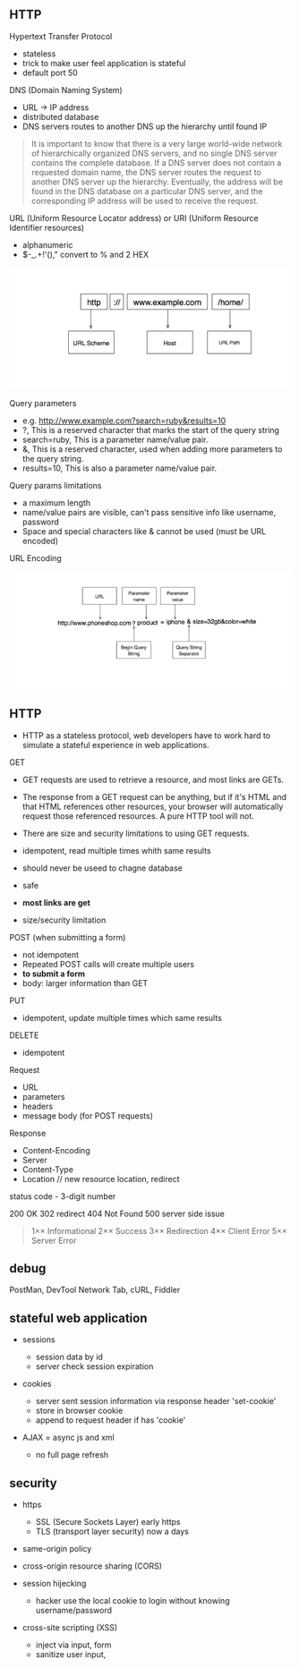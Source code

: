 HTTP
-------------



Hypertext Transfer Protocol
  - stateless
  - trick to make user feel application is stateful
  - default port 50

DNS (Domain Naming System)
- URL -> IP address
- distributed database
- DNS servers routes to another DNS up the hierarchy until found IP

>It is important to know that there is a very large world-wide network of hierarchically organized DNS servers, and no single DNS server contains the complete database. If a DNS server does not contain a requested domain name, the DNS server routes the request to another DNS server up the hierarchy. Eventually, the address will be found in the DNS database on a particular DNS server, and the corresponding IP address will be used to receive the request.

URL (Uniform Resource Locator address) or URI (Uniform Resource Identifier resources)
  - alphanumeric
  - $-_.+!'()," convert to % and 2 HEX

![URL](./url_components.png)

Query parameters
- e.g. http://www.example.com?search=ruby&results=10
- ?,	This is a reserved character that marks the start of the query string
- search=ruby,	This is a parameter name/value pair.
- &,	This is a reserved character, used when adding more parameters to the query string.
- results=10,	This is also a parameter name/value pair.

Query params limitations
- a maximum length
- name/value pairs are visible, can't pass sensitive info like username, password
- Space and special characters like & cannot be used (must be URL encoded)

URL Encoding

![URL with query](./query_string_components.png)

## HTTP
- HTTP as a stateless protocol, web developers have to work hard to simulate a stateful experience in web applications.

GET
- GET requests are used to retrieve a resource, and most links are GETs.
- The response from a GET request can be anything, but if it's HTML and that HTML references other resources, your browser will automatically request those referenced resources. A pure HTTP tool will not.
- There are size and security limitations to using GET requests.

- idempotent, read multiple times whith same results
- should never be useed to chagne database
- safe
- **most links are get**
- size/security limitation

POST (when submitting a form)
  - not idempotent
  - Repeated POST calls will create multiple users
  - **to submit a form**
  - body: larger information than GET

PUT
  - idempotent, update multiple times which same results

DELETE
  - idempotent


Request

- URL
- parameters
- headers
- message body (for POST requests)

Response
- Content-Encoding
- Server
- Content-Type
- Location // new resource location, redirect

status code - 3-digit number

200	OK
302	redirect
404	Not Found
500	server side issue

>
> 1×× Informational
> 2×× Success
> 3×× Redirection
> 4×× Client Error
> 5×× Server Error
>

## debug

PostMan, DevTool Network Tab, cURL, Fiddler


## stateful web application

- sessions
  - session data by id
  - server check session expiration

- cookies
  - server sent session information via response header 'set-cookie'
  - store in browser cookie
  - append to request header if has 'cookie'


- AJAX = async js and xml
  - no full page refresh


## security

- https
  - SSL (Secure Sockets Layer) early https
  - TLS (transport layer security) now a days

- same-origin policy

- cross-origin resource sharing (CORS)

- session hijecking
  - hacker use the local cookie to login without knowing username/password

- cross-site scripting (XSS)
  - inject via input, form
  - sanitize user input, <script> tag, html+js



## TODO
- [.] config curl


## HTTPS

1. issue a CA by certificate authority
2. 301 redirect to https page
3. Use Fetch as Google to test that Googlebot can access your pages.
4. supports HTTP Strict Transport Security (HSTS) and enable HSTS.